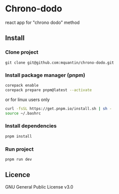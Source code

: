 # Chrono-dodo
react app for "chrono dodo" method

## Install
### Clone project
```
git clone git@github.com:mquantin/chrono-dodo.git
```

### Install package manager (pnpm)
```sh
corepack enable
corepack prepare pnpm@latest --activate
```
or for linux users only
```sh
curl -fsSL https://get.pnpm.io/install.sh | sh -
source ~/.bashrc
```

### Install dependencies
```sh
pnpm install
```

### Run project
```sh
pnpm run dev
```
## Licence
GNU General Public License v3.0

